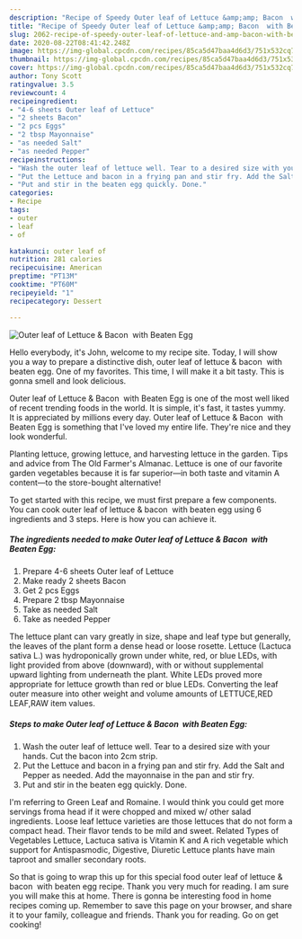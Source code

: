 ```yaml
---
description: "Recipe of Speedy Outer leaf of Lettuce &amp;amp; Bacon  with Beaten Egg"
title: "Recipe of Speedy Outer leaf of Lettuce &amp;amp; Bacon  with Beaten Egg"
slug: 2062-recipe-of-speedy-outer-leaf-of-lettuce-and-amp-bacon-with-beaten-egg
date: 2020-08-22T08:41:42.248Z
image: https://img-global.cpcdn.com/recipes/85ca5d47baa4d6d3/751x532cq70/outer-leaf-of-lettuce-bacon-with-beaten-egg-recipe-main-photo.jpg
thumbnail: https://img-global.cpcdn.com/recipes/85ca5d47baa4d6d3/751x532cq70/outer-leaf-of-lettuce-bacon-with-beaten-egg-recipe-main-photo.jpg
cover: https://img-global.cpcdn.com/recipes/85ca5d47baa4d6d3/751x532cq70/outer-leaf-of-lettuce-bacon-with-beaten-egg-recipe-main-photo.jpg
author: Tony Scott
ratingvalue: 3.5
reviewcount: 4
recipeingredient:
- "4-6 sheets Outer leaf of Lettuce"
- "2 sheets Bacon"
- "2 pcs Eggs"
- "2 tbsp Mayonnaise"
- "as needed Salt"
- "as needed Pepper"
recipeinstructions:
- "Wash the outer leaf of lettuce well. Tear to a desired size with your hands. Cut the bacon into 2cm strip."
- "Put the Lettuce and bacon in a frying pan and stir fry. Add the Salt and Pepper as needed. Add the mayonnaise in the pan and stir fry."
- "Put and stir in the beaten egg quickly. Done."
categories:
- Recipe
tags:
- outer
- leaf
- of

katakunci: outer leaf of 
nutrition: 281 calories
recipecuisine: American
preptime: "PT13M"
cooktime: "PT60M"
recipeyield: "1"
recipecategory: Dessert

---
```



![Outer leaf of Lettuce &amp; Bacon  with Beaten Egg](https://img-global.cpcdn.com/recipes/85ca5d47baa4d6d3/751x532cq70/outer-leaf-of-lettuce-bacon-with-beaten-egg-recipe-main-photo.jpg)

Hello everybody, it's John, welcome to my recipe site. Today, I will show you a way to prepare a distinctive dish, outer leaf of lettuce &amp; bacon  with beaten egg. One of my favorites. This time, I will make it a bit tasty. This is gonna smell and look delicious.

Outer leaf of Lettuce &amp; Bacon  with Beaten Egg is one of the most well liked of recent trending foods in the world. It is simple, it's fast, it tastes yummy. It is appreciated by millions every day. Outer leaf of Lettuce &amp; Bacon  with Beaten Egg is something that I've loved my entire life. They're nice and they look wonderful.

Planting lettuce, growing lettuce, and harvesting lettuce in the garden. Tips and advice from The Old Farmer&#39;s Almanac. Lettuce is one of our favorite garden vegetables because it is far superior—in both taste and vitamin A content—to the store-bought alternative!


To get started with this recipe, we must first prepare a few components. You can cook outer leaf of lettuce &amp; bacon  with beaten egg using 6 ingredients and 3 steps. Here is how you can achieve it.

<!--inarticleads1-->

##### The ingredients needed to make Outer leaf of Lettuce &amp; Bacon  with Beaten Egg:

1. Prepare 4-6 sheets Outer leaf of Lettuce
1. Make ready 2 sheets Bacon
1. Get 2 pcs Eggs
1. Prepare 2 tbsp Mayonnaise
1. Take as needed Salt
1. Take as needed Pepper


The lettuce plant can vary greatly in size, shape and leaf type but generally, the leaves of the plant form a dense head or loose rosette. Lettuce (Lactuca sativa L.) was hydroponically grown under white, red, or blue LEDs, with light provided from above (downward), with or without supplemental upward lighting from underneath the plant. White LEDs proved more appropriate for lettuce growth than red or blue LEDs. Converting the leaf outer measure into other weight and volume amounts of LETTUCE,RED LEAF,RAW item values. 

<!--inarticleads2-->

##### Steps to make Outer leaf of Lettuce &amp; Bacon  with Beaten Egg:

1. Wash the outer leaf of lettuce well. Tear to a desired size with your hands. Cut the bacon into 2cm strip.
1. Put the Lettuce and bacon in a frying pan and stir fry. Add the Salt and Pepper as needed. Add the mayonnaise in the pan and stir fry.
1. Put and stir in the beaten egg quickly. Done.


I&#39;m referring to Green Leaf and Romaine. I would think you could get more servings froma head if it were chopped and mixed w/ other salad ingredients. Loose leaf lettuce varieties are those lettuces that do not form a compact head. Their flavor tends to be mild and sweet. Related Types of Vegetables Lettuce, Lactuca sativa is Vitamin K and A rich vegetable which support for Antispasmodic, Digestive, Diuretic Lettuce plants have main taproot and smaller secondary roots. 

So that is going to wrap this up for this special food outer leaf of lettuce &amp; bacon  with beaten egg recipe. Thank you very much for reading. I am sure you will make this at home. There is gonna be interesting food in home recipes coming up. Remember to save this page on your browser, and share it to your family, colleague and friends. Thank you for reading. Go on get cooking!
